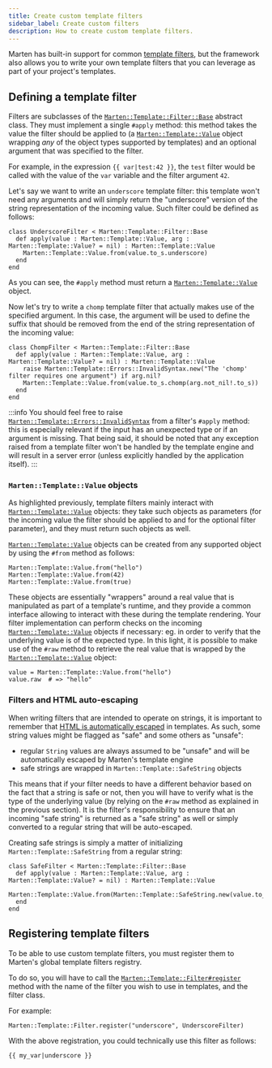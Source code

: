 ```yaml
---
title: Create custom template filters
sidebar_label: Create custom filters
description: How to create custom template filters.
---
```


Marten has built-in support for common [template filters](../reference/filters), but the framework also allows you to write your own template filters that you can leverage as part of your project's templates.

## Defining a template filter

Filters are subclasses of the [`Marten::Template::Filter::Base`](pathname:///api/dev/Marten/Template/Filter/Base.html) abstract class. They must implement a single `#apply` method: this method takes the value the filter should be applied to (a [`Marten::Template::Value`](pathname:///api/dev/Marten/Template/Value.html) object wrapping _any_ of the object types supported by templates) and an optional argument that was specified to the filter.

For example, in the expression `{{ var|test:42 }}`, the `test` filter would be called with the value of the `var` variable and the filter argument `42`.

Let's say we want to write an `underscore` template filter: this template won't need any arguments and will simply return the "underscore" version of the string representation of the incoming value. Such filter could be defined as follows:

```crystal
class UnderscoreFilter < Marten::Template::Filter::Base
  def apply(value : Marten::Template::Value, arg : Marten::Template::Value? = nil) : Marten::Template::Value
    Marten::Template::Value.from(value.to_s.underscore)
  end
end
```

As you can see, the `#apply` method must return a [`Marten::Template::Value`](pathname:///api/dev/Marten/Template/Value.html) object.

Now let's try to write a `chomp` template filter that actually makes use of the specified argument. In this case, the argument will be used to define the suffix that should be removed from the end of the string representation of the incoming value:

```crystal
class ChompFilter < Marten::Template::Filter::Base
  def apply(value : Marten::Template::Value, arg : Marten::Template::Value? = nil) : Marten::Template::Value
    raise Marten::Template::Errors::InvalidSyntax.new("The 'chomp' filter requires one argument") if arg.nil?
    Marten::Template::Value.from(value.to_s.chomp(arg.not_nil!.to_s))
  end
end
```

:::info
You should feel free to raise [`Marten::Template::Errors::InvalidSyntax`](pathname:///api/dev/Marten/Template/Errors/InvalidSyntax.html) from a filter's `#apply` method: this is especially relevant if the input has an unexpected type or if an argument is missing. That being said, it should be noted that any exception raised from a template filter won't be handled by the template engine and will result in a server error (unless explicitly handled by the application itself).
:::

### `Marten::Template::Value` objects

As highlighted previously, template filters mainly interact with [`Marten::Template::Value`](pathname:///api/dev/Marten/Template/Value.html) objects: they take such objects as parameters (for the incoming value the filter should be applied to and for the optional filter parameter), and they must return such objects as well.

[`Marten::Template::Value`](pathname:///api/dev/Marten/Template/Value.html) objects can be created from any supported object by using the `#from` method as follows:

```crystal
Marten::Template::Value.from("hello")
Marten::Template::Value.from(42)
Marten::Template::Value.from(true)
```

These objects are essentially "wrappers" around a real value that is manipulated as part of a template's runtime, and they provide a common interface allowing to interact with these during the template rendering. Your filter implementation can perform checks on the incoming [`Marten::Template::Value`](pathname:///api/dev/Marten/Template/Value.html) objects if necessary: eg. in order to verify that the underlying value is of the expected type. In this light, it is possible to make use of the `#raw` method to retrieve the real value that is wrapped by the [`Marten::Template::Value`](pathname:///api/dev/Marten/Template/Value.html) object:

```crystal
value = Marten::Template::Value.from("hello")
value.raw  # => "hello"
```

### Filters and HTML auto-escaping

When writing filters that are intended to operate on strings, it is important to remember that [HTML is automatically escaped](../introduction#auto-escaping) in templates. As such, some string values might be flagged as "safe" and some others as "unsafe":

* regular `String` values are always assumed to be "unsafe" and will be automatically escaped by Marten's template engine
* safe strings are wrapped in `Marten::Template::SafeString` objects

This means that if your filter needs to have a different behavior based on the fact that a string is safe or not, then you will have to verify what is the type of the underlying value (by relying on the `#raw` method as explained in the previous section). It is the filter's responsibility to ensure that an incoming "safe string" is returned as a "safe string" as well or simply converted to a regular string that will be auto-escaped.

Creating safe strings is simply a matter of initializing `Marten::Template::SafeString` from a regular string:

```crystal
class SafeFilter < Marten::Template::Filter::Base
  def apply(value : Marten::Template::Value, arg : Marten::Template::Value? = nil) : Marten::Template::Value
    Marten::Template::Value.from(Marten::Template::SafeString.new(value.to_s))
  end
end
```

## Registering template filters

To be able to use custom template filters, you must register them to Marten's global template filters registry.

To do so, you will have to call the [`Marten::Template::Filter#register`](pathname:///api/dev/Marten/Template/Filter.html#register(filter_name%3AString|Symbol%2Cfilter_klass%3ABase.class)-class-method) method with the name of the filter you wish to use in templates, and the filter class.

For example:

```crystal
Marten::Template::Filter.register("underscore", UnderscoreFilter)
```

With the above registration, you could technically use this filter as follows:

```html
{{ my_var|underscore }}
```
